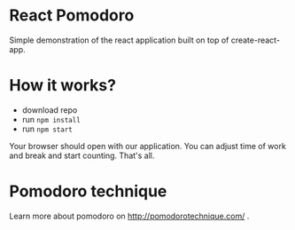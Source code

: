 # React Pomodoro

Simple demonstration of the react application built on top of create-react-app.

# How it works?

* download repo
* run `npm install`
* run `npm start`

Your browser should open with our application. You can adjust time of
work and break and start counting. That's all.

# Pomodoro technique

Learn more about pomodoro on http://pomodorotechnique.com/ .
